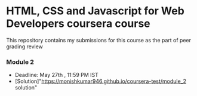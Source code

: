 # HTML, CSS and Javascript for Web Developers coursera course

This repository contains my submissions for this course as the part of peer grading review

### Module 2
* Deadline: May 27th , 11:59 PM IST
* [Solution]"https://monishkumar946.github.io/coursera-test/module_2 solution"

